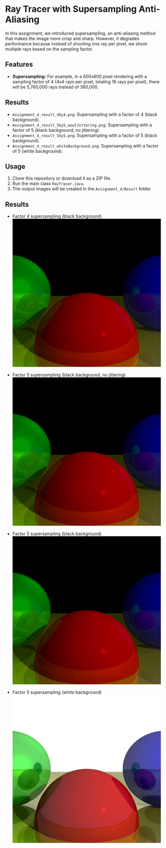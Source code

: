 # Ray Tracer with Supersampling Anti-Aliasing

In this assignment, we introduced supersampling, an anti-aliasing method that makes the image more crisp and sharp. However, it degrades performance because instead of shooting one ray per pixel, we shoot multiple rays based on the sampling factor.

## Features
- **Supersampling:** For example, in a 600x600 pixel rendering with a sampling factor of 4 (4x4 rays per pixel, totaling 16 rays per pixel), there will be 5,760,000 rays instead of 360,000.

## Results
- `Assignment_4_result_4by4.png`: Supersampling with a factor of 4 (black background).
- `Assignment_4_result_5by5_woutJittering.png`: Supersampling with a factor of 5 (black background, no jittering).
- `Assignment_4_result_5by5.png`: Supersampling with a factor of 5 (black background).
- `Assignment_4_result_whiteBackground.png`: Supersampling with a factor of 5 (white background).

## Usage
1. Clone this repository or download it as a ZIP file.
2. Run the main class `RayTracer.java`.
3. The output images will be created in the `Assignment_4/Result` folder.

## Results

- Factor 4 supersampling (black background)
![Factor 4 supersampling (black background)](Results/Assignment_4_result_4by4.png)  

- Factor 5 supersampling (black background, no jittering)
![Factor 5 supersampling (black background, no jittering)](Results/Assignment_4_result_5by5_woutJittering.png)  

- Factor 5 supersampling (black background)
![Factor 5 supersampling (black background)](Results/Assignment_4_result_5by5.png)  

- Factor 5 supersampling (white background)
![Factor 5 supersampling (white background)](Results/Assignment_4_result_whiteBackground.png)
